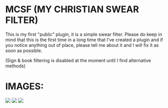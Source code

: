 # MCSF (MY CHRISTIAN SWEAR FILTER)
This is my first "public" plugin, it is a simple swear filter.
Please do keep in mind that this is the first time in a long time that I've created a plugin and if you notice anything out of place,
please tell me about it and I will fix it as soon as possible.


(Sign & book filtering is disabled at the moment until I find alternative methods)
# IMAGES:
![](https://i.imgur.com/RoCYlxD.png)
![](https://i.imgur.com/qKCos6a.png)
![](https://i.imgur.com/8y2Bn6q.png)

